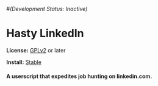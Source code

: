 #*(Development Status: Inactive)*
# Hasty LinkedIn
**License:** [GPLv2](http://www.gnu.org/licenses/old-licenses/gpl-2.0.html) or later

**Install:** [Stable](https://rawgit.com/zanetu/userscripts/master/hasty_linkedin/hasty_linkedin.user.js)

#### A userscript that expedites job hunting on linkedin.com.